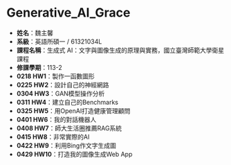 # Generative_AI_Grace

- **姓名**：魏主馨
- **系級**：英語所碩一 / 61321034L
- **課程名稱**：生成式 AI：文字與圖像生成的原理與實務，國立臺灣師範大學衛星課程
- **修課學期**：113-2
- **0218 HW1**：製作一函數圖形
- **0225 HW2**：設計自己的神經網路
- **0304 HW3**：GAN模型操作分析
- **0311 HW4**：建立自己的Benchmarks
- **0325 HW5**：用OpenAI打造健康管理顧問
- **0401 HW6**：我的對話機器人
- **0408 HW7**：師大生活圈推薦RAG系統
- **0415 HW8**：非常實際的AI
- **0422 HW9**：利用Bing作文字生成圖
- **0429 HW10**：打造我的圖像生成Web App
